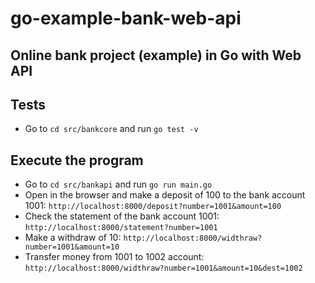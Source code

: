 # go-example-bank-web-api

## Online bank project (example) in Go with Web API

## Tests
- Go to `cd src/bankcore` and run `go test -v`

## Execute the program
- Go to `cd src/bankapi` and run `go run main.go`
- Open in the browser and make a deposit of 100 to the bank account 1001: 
`http://localhost:8000/deposit?number=1001&amount=100`
- Check the statement of the bank account 1001: 
`http://localhost:8000/statement?number=1001`
- Make a withdraw of 10: 
`http://localhost:8000/widthraw?number=1001&amount=10`
- Transfer money from 1001 to 1002 account: 
`http://localhost:8000/widthraw?number=1001&amount=10&dest=1002`
